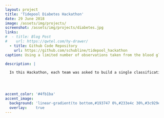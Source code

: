 ```yaml
---
layout: project
title: 'Tidepool Diabetes Hackathon'
date: 29 June 2018
image: /assets/img/projects/
screenshot: /assets/img/projects/diabetes.jpg
links:
#  - title: Blog Post
#    url: https://qwtel.com/hy-drawer/
  - title: Github Code Repository
    url: https://github.com/schubline/tidepool_hackathon
caption: Using a limited number of observations taken from the blood glucose meters of insulin dependent diabetics, built, tested and assessed the effectiveness of a supervised classification model to predict whether to patient is type one or type two diabetic.

description: |

  In this Hackathon, each team was asked to build a single classification model, of a randomly assigned type, to try to predict the classes,type 1, type 2 diabetes. We had to work within the contraints and best practices of our model type (Logistic Regression) for the duration of this hackathon. The goal was to build, test and quantify the utility of your given model. Once a basic model is built, we looked at how we could  best tune the parameters, tweak the data, engineer variables to improve the predictive utility.




accent_color: '#4fb1ba'
accent_image:
  background: 'linear-gradient(to bottom,#193747 0%,#233e4c 30%,#3c929e 50%,#d5d5d4 70%,#cdccc8 100%)'
  overlay:    true
---
```

